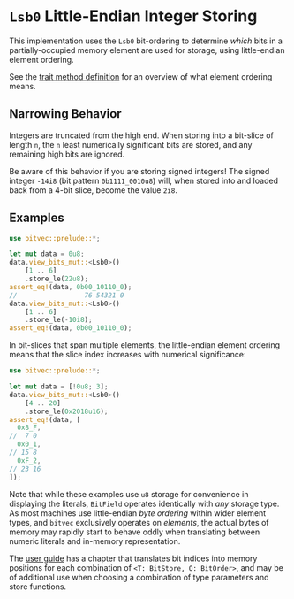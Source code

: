 # `Lsb0` Little-Endian Integer Storing

This implementation uses the `Lsb0` bit-ordering to determine *which* bits in a
partially-occupied memory element are used for storage, using little-endian
element ordering.

See the [trait method definition][orig] for an overview of what element ordering
means.

## Narrowing Behavior

Integers are truncated from the high end. When storing into a bit-slice of
length `n`, the `n` least numerically significant bits are stored, and any
remaining high bits are ignored.

Be aware of this behavior if you are storing signed integers! The signed integer
`-14i8` (bit pattern `0b1111_0010u8`) will, when stored into and loaded back
from a 4-bit slice, become the value `2i8`.

## Examples

```rust
use bitvec::prelude::*;

let mut data = 0u8;
data.view_bits_mut::<Lsb0>()
    [1 .. 6]
    .store_le(22u8);
assert_eq!(data, 0b00_10110_0);
//                 76 54321 0
data.view_bits_mut::<Lsb0>()
    [1 .. 6]
    .store_le(-10i8);
assert_eq!(data, 0b00_10110_0);
```

In bit-slices that span multiple elements, the little-endian element ordering
means that the slice index increases with numerical significance:

```rust
use bitvec::prelude::*;

let mut data = [!0u8; 3];
data.view_bits_mut::<Lsb0>()
    [4 .. 20]
    .store_le(0x2018u16);
assert_eq!(data, [
  0x8_F,
//  7 0
  0x0_1,
// 15 8
  0xF_2,
// 23 16
]);
```

Note that while these examples use `u8` storage for convenience in displaying
the literals, `BitField` operates identically with *any* storage type. As most
machines use little-endian *byte ordering* within wider element types, and
`bitvec` exclusively operates on *elements*, the actual bytes of memory may
rapidly start to behave oddly when translating between numeric literals and
in-memory representation.

The [user guide] has a chapter that translates bit indices into memory positions
for each combination of `<T: BitStore, O: BitOrder>`, and may be of additional
use when choosing a combination of type parameters and store functions.

[orig]: crate::field::BitField::store_le
[user guide]: https://bitvecto-rs.github.io/bitvec/memory-layout

